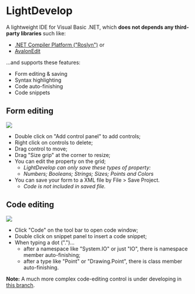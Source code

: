 # LightDevelop
A lightweight IDE for Visual Basic .NET, which 
**does not depends any third-party libraries** such like:

- [.NET Compiler Platform ("Roslyn")](https://github.com/dotnet/roslyn) or
- [AvalonEdit](https://github.com/icsharpcode/AvalonEdit)

...and supports these features:

- Form editing & saving
- Syntax highlighting
- Code auto-finishing
- Code snippets

## Form editing

![](https://github.com/Knowif/LightDevelop/raw/master/Markdown/formedit.png)

- Double click on "Add control panel" to add controls;
- Right click on controls to delete;
- Drag control to move;
- Drag "Size grip" at the corner to resize;
- You can edit the property on the grid;
	- *LightDevelop can only save these types of property:*
	- *Numbers; Booleans; Strings; Sizes; Points and Colors*
- You can save your form to a XML file by File > Save Project.
	- *Code is not included in saved file.*
	
## Code editing

![](https://github.com/Knowif/LightDevelop/raw/master/Markdown/code.png)

- Click "Code" on the tool bar to open code window;
- Double click on snippet panel to insert a code snippet;
- When typing a dot (".")...
	- after a namespace like "System.IO" or just "IO", there is namespace member auto-finishing;
	- after a type like "Point" or "Drawing.Point", there is class member auto-finishing.

**Note:** A much more complex code-editing control is under developing in [this branch](https://github.com/Knowif/LightDevelop/tree/EditControls).
